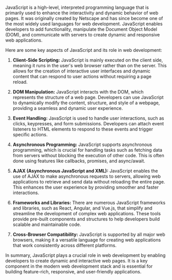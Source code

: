 JavaScript is a high-level, interpreted programming language that is primarily used to enhance the interactivity and dynamic behavior of web pages. It was originally created by Netscape and has since become one of the most widely used languages for web development. JavaScript enables developers to add functionality, manipulate the Document Object Model (DOM), and communicate with servers to create dynamic and responsive web applications.

Here are some key aspects of JavaScript and its role in web development:

1. **Client-Side Scripting:** JavaScript is mainly executed on the client side, meaning it runs in the user's web browser rather than on the server. This allows for the creation of interactive user interfaces and dynamic content that can respond to user actions without requiring a page reload.

2. **DOM Manipulation:** JavaScript interacts with the DOM, which represents the structure of a web page. Developers can use JavaScript to dynamically modify the content, structure, and style of a webpage, providing a seamless and dynamic user experience.

3. **Event Handling:** JavaScript is used to handle user interactions, such as clicks, keypresses, and form submissions. Developers can attach event listeners to HTML elements to respond to these events and trigger specific actions.

4. **Asynchronous Programming:** JavaScript supports asynchronous programming, which is crucial for handling tasks such as fetching data from servers without blocking the execution of other code. This is often done using features like callbacks, promises, and async/await.

5. **AJAX (Asynchronous JavaScript and XML):** JavaScript enables the use of AJAX to make asynchronous requests to servers, allowing web applications to retrieve and send data without reloading the entire page. This enhances the user experience by providing smoother and faster interactions.

6. **Frameworks and Libraries:** There are numerous JavaScript frameworks and libraries, such as React, Angular, and Vue.js, that simplify and streamline the development of complex web applications. These tools provide pre-built components and structures to help developers build scalable and maintainable code.

7. **Cross-Browser Compatibility:** JavaScript is supported by all major web browsers, making it a versatile language for creating web applications that work consistently across different platforms.

In summary, JavaScript plays a crucial role in web development by enabling developers to create dynamic and interactive web pages. It is a key component in the modern web development stack and is essential for building feature-rich, responsive, and user-friendly applications.